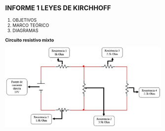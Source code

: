 ##  INFORME 1 LEYES DE KIRCHHOFF

1. OBJETIVOS
2. MARCO TEÓRICO
3. DIAGRAMAS

**Circuito resistivo mixto**

![](https://github.com/Juan-99/Fundamentos-de-Circuitos-4867-4877/blob/main/img/Diagrama%20del%20circuito.jpg)

 

